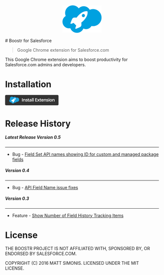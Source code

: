 <p align="center">
  <a href="#"><img src="logo.png" width="128px"/></a>
</p>
# Boostr for Salesforce

> Google Chrome extension for Salesforce.com

This Google Chrome extension aims to boost productivity for Salesforce.com admins and developers.


# Installation

[<img src="install.png" width="175px">][webstore-url]


# Release History

##### Latest Release Version 0.5
***

- Bug - [Field Set API names showing ID for custom and managed package fields](https://github.com/mattsimonis/boostr/issues/15)


##### Version 0.4
***

- Bug - [API Field Name issue fixes](https://github.com/mattsimonis/boostr/issues/12)


##### Version 0.3
***

- Feature - [Show Number of Field History Tracking Items](https://github.com/mattsimonis/boostr/issues/4)


# License

THE BOOSTR PROJECT IS NOT AFFILIATED WITH, SPONSORED BY, OR ENDORSED BY SALESFORCE.COM.

COPYRIGHT (C) 2016 MATT SIMONIS. LICENSED UNDER THE MIT LICENSE.

[webstore-url]: https://chrome.google.com/webstore/detail/boostr-for-salesforce/kegohbhdgaoaoanbpconbeleanhdodlo
